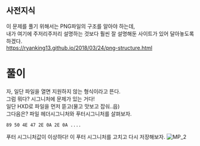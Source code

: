 ## 사전지식   
이 문제를 풀기 위해서는 PNG파일의 구조를 알아야 하는데,   
내가 여기에 주저리주저리 설명하는 것보다 훨씬 잘 설명해둔 사이트가 있어 달아놓도록 하겠다.   
<https://ryanking13.github.io/2018/03/24/png-structure.html>   

# 풀이    
자, 일단 파일을 열면 지원하지 않는 형식이라고 뜬다.   
그럼 뭐다? 시그니처에 문제가 있는 거다!   
일단 HXD로 파일을 먼저 뜯고(물고 맛보고 잡숴..읍)   
그다음은?   파일 헤더시그니처와 푸터시그니처를 살펴보자. 
```    
89 50 4E 47 2E 0A 2E 0A ....
```    
푸터 시그니처값이 이상하다! 이 푸터 시그니처를 고치고 다시 저장해보자.
![MP_2](./MP_2.PNG)